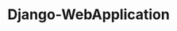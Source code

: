 # Django-WebApplication
<!-- pip install django_crispy_form -->
<!-- pip install pillow -->
<!-- Add django and python to Path in your system -->
<!-- Run these commands after that.
        python manage.py makemigrations
        python manage.py migrate -->
<!-- Run Commad where the manage.py file is 
                python manage.py runserver -->